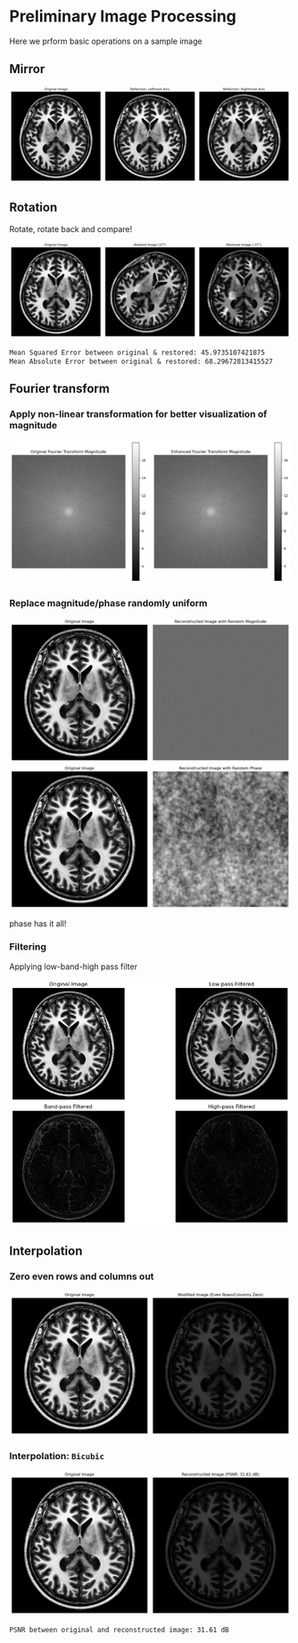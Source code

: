 # Preliminary Image Processing

Here we prform basic operations on a sample image

## Mirror
<p align="center">
    <img src="Images/1.png" alt="Descriptive Alt Text" class="fit-width-image">
</p>

## Rotation
Rotate, rotate back and compare!

<p align="center">
    <img src="Images/2.png" alt="Descriptive Alt Text" class="fit-width-image">
</p>

```
Mean Squared Error between original & restored: 45.9735107421875
Mean Absolute Error between original & restored: 68.29672813415527
```

## Fourier transform

### Apply non-linear transformation for better visualization of magnitude  
<p align="center">
    <img src="Images/3.png" alt="Descriptive Alt Text" class="fit-width-image">
</p>

### Replace magnitude/phase randomly uniform  
<p align="center">
    <img src="Images/4.png" alt="Descriptive Alt Text" class="fit-width-image">
    <img src="Images/5.png" alt="Descriptive Alt Text" class="fit-width-image">
</p>
phase has it all!

### Filtering  
Applying low-band-high pass filter 
<p align="center">
    <img src="Images/6.png" alt="Descriptive Alt Text" class="fit-width-image">
</p>

## Interpolation

### Zero even rows and columns out
<p align="center">
    <img src="Images/7.png" alt="Descriptive Alt Text" class="fit-width-image">
</p>

### Interpolation: `Bicubic`
<p align="center">
    <img src="Images/8.png" alt="Descriptive Alt Text" class="fit-width-image">
</p>

```
PSNR between original and reconstructed image: 31.61 dB
```